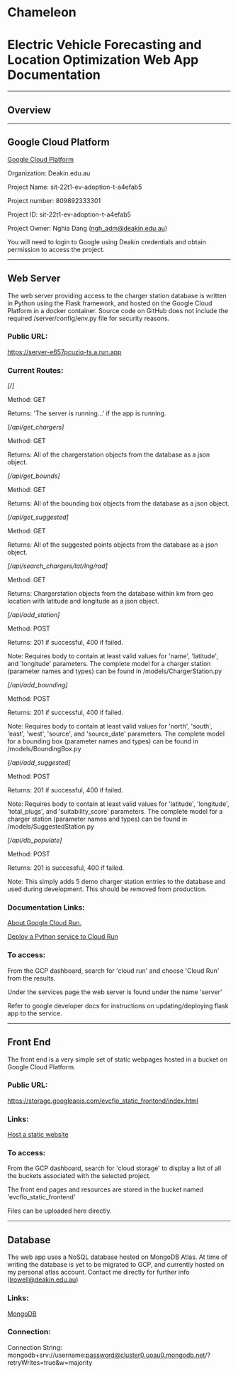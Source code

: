 # Chameleon
# Electric Vehicle Forecasting and Location Optimization Web App Documentation

---
## Overview



---

## Google Cloud Platform
[Google Cloud Platform](https://console.cloud.google.com/)

Organization: Deakin.edu.au

Project Name: sit-22t1-ev-adoption-t-a4efab5

Project number: 809892333301

Project ID: sit-22t1-ev-adoption-t-a4efab5

Project Owner: Nghia Dang (ngh_adm@deakin.edu.au)


You will need to login to Google using Deakin credentials and obtain permission to access the project.

---

## Web Server
The web server providing access to the charger station database is written in Python using the Flask framework, and hosted on the Google Cloud Platform in a docker container. Source code on GitHub does not include the required /server/config/env.py file for security reasons.

### Public URL:
https://server-e657pcuziq-ts.a.run.app

### Current Routes:
*[/]*

Method: GET

Returns: 'The server is running...' if the app is running.


*[/api/get_chargers]*

Method: GET

Returns: All of the chargerstation objects from the database as a json object.


*[/api/get_bounds]*

Method: GET

Returns: All of the bounding box objects from the database as a json object.


*[/api/get_suggested]*

Method: GET

Returns: All of the suggested points objects from the database as a json object.


*[/api/search_chargers/lat/lng/rad]*

Method: GET

Returns: Chargerstation objects from the database within <rad>km from geo location with latitude <lat> and longitude <lng> as a json object.


*[/api/add_station]*

Method: POST

Returns: 201 if successful, 400 if failed.

Note: Requires body to contain at least valid values for 'name', 'latitude', and 'longitude' parameters. The complete model for a charger station (parameter names and types) can be found in /models/ChargerStation.py


*[/api/add_bounding]*

Method: POST

Returns: 201 if successful, 400 if failed.

Note: Requires body to contain at least valid values for 'north', 'south', 'east', 'west', 'source', and 'source_date' parameters. The complete model for a bounding box (parameter names and types) can be found in /models/BoundingBox.py


*[/api/add_suggested]*

Method: POST

Returns: 201 if successful, 400 if failed.

Note: Requires body to contain at least valid values for 'latitude', 'longitude', 'total_plugs', and 'suitability_score' parameters. The complete model for a charger station (parameter names and types) can be found in /models/SuggestedStation.py


*[/api/db_populate]*

Method: POST

Returns: 201 is successful, 400 if failed.

Note: This simply adds 5 demo charger station entries to the database and used during development. This should be removed from production.



### Documentation Links:
[About Google Cloud Run.](https://cloud.google.com/blog/topics/developers-practitioners/cloud-run-story-serverless-containers)

[Deploy a Python service to Cloud Run](https://cloud.google.com/run/docs/quickstarts/build-and-deploy/deploy-python-service)

### To access:
From the GCP dashboard, search for 'cloud run' and choose 'Cloud Run' from the results.

Under the services page the web server is found under the name 'server'

Refer to google developer docs for instructions on updating/deploying flask app to the service.

---

## Front End
The front end is a very simple set of static webpages hosted in a bucket on Google Cloud Platform.

### Public URL:
https://storage.googleapis.com/evcflo_static_frontend/index.html

### Links:
[Host a static website](https://cloud.google.com/storage/docs/hosting-static-website)

### To access:
From the GCP dashboard, search for 'cloud storage' to display a list of all the buckets associated with the selected project.

The front end pages and resources are stored in the bucket named 'evcflo_static_frontend'

Files can be uploaded here directly.

---

## Database
The web app uses a NoSQL database hosted on MongoDB Atlas. At time of writing the database is yet to be migrated to GCP, and currently hosted on my personal atlas account. Contact me directly for further info (lrowell@deakin.edu.au)

### Links:
[MongoDB](https://cloud.mongodb.com/)

### Connection:
Connection String: mongodb+srv://username:password@cluster0.uoau0.mongodb.net/?retryWrites=true&w=majority


